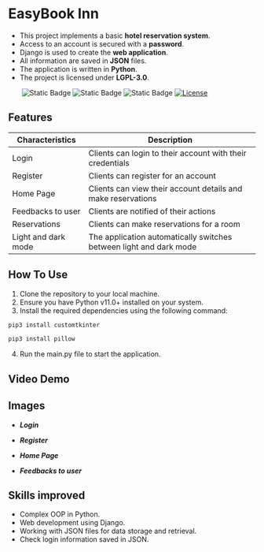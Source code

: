 # EasyBook Inn
* This project implements a basic **hotel reservation system**.
* Access to an account is secured with a **password**.
* Django is used to create the **web application**.
* All information are saved in **JSON** files.
* The application is written in **Python**.
* The project is licensed under **LGPL-3.0**.

&nbsp;&nbsp;&nbsp;&nbsp;&nbsp;&nbsp;
![Static Badge](https://badgen.net/badge/python/v3.11+?color=cyan)
![Static Badge](https://badgen.net/badge/web/django?color=blue)
![Static Badge](https://badgen.net/badge/IDE/CLion?color=green)
[![License](https://badgen.net/badge/license/LGPL-3.0-only?color=black)](https://opensource.org/license/lgpl-3-0/)


## Features
| Characteristics     | Description                                                        |
|---------------------|--------------------------------------------------------------------|
| Login               | Clients can login to their account with their credentials          |
| Register            | Clients can register for an account                                |
| Home Page           | Clients can view their account details and make reservations       |
| Feedbacks to user   | Clients are notified of their actions                              |
| Reservations        | Clients can make reservations for a room                           |
| Light and dark mode | The application automatically switches between light and dark mode |


## How To Use
1. Clone the repository to your local machine.
2. Ensure you have Python v11.0+ installed on your system.
3. Install the required dependencies using the following command:
```bash
pip3 install customtkinter
```
```bash
pip3 install pillow
```
4. Run the main.py file to start the application.

## Video Demo

## Images
- ***Login***

- ***Register***

- ***Home Page***

- ***Feedbacks to user***
  

## Skills improved
* Complex OOP in Python.
* Web development using Django.
* Working with JSON files for data storage and retrieval.
* Check login information saved in JSON.
